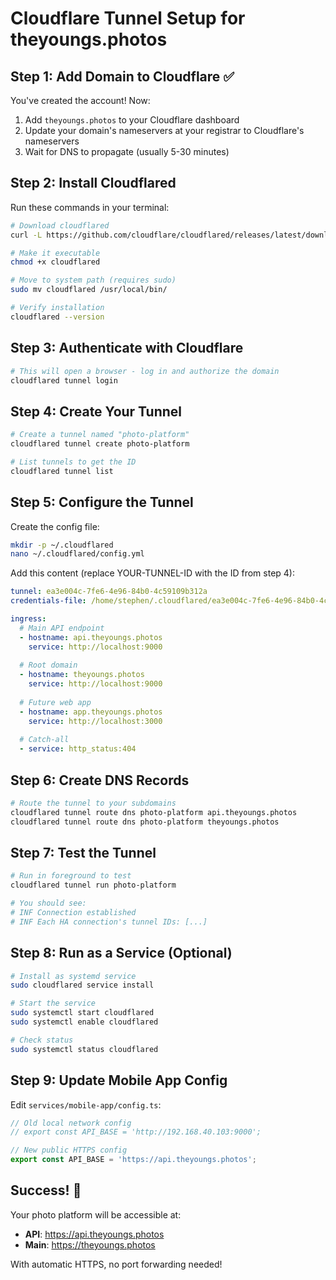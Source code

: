 # Cloudflare Tunnel Setup for theyoungs.photos

## Step 1: Add Domain to Cloudflare ✅
You've created the account! Now:
1. Add `theyoungs.photos` to your Cloudflare dashboard
2. Update your domain's nameservers at your registrar to Cloudflare's nameservers
3. Wait for DNS to propagate (usually 5-30 minutes)

## Step 2: Install Cloudflared

Run these commands in your terminal:

```bash
# Download cloudflared
curl -L https://github.com/cloudflare/cloudflared/releases/latest/download/cloudflared-linux-amd64 -o cloudflared

# Make it executable
chmod +x cloudflared

# Move to system path (requires sudo)
sudo mv cloudflared /usr/local/bin/

# Verify installation
cloudflared --version
```

## Step 3: Authenticate with Cloudflare

```bash
# This will open a browser - log in and authorize the domain
cloudflared tunnel login
```

## Step 4: Create Your Tunnel

```bash
# Create a tunnel named "photo-platform"
cloudflared tunnel create photo-platform

# List tunnels to get the ID
cloudflared tunnel list
```

## Step 5: Configure the Tunnel

Create the config file:

```bash
mkdir -p ~/.cloudflared
nano ~/.cloudflared/config.yml
```

Add this content (replace YOUR-TUNNEL-ID with the ID from step 4):

```yaml
tunnel: ea3e004c-7fe6-4e96-84b0-4c59109b312a
credentials-file: /home/stephen/.cloudflared/ea3e004c-7fe6-4e96-84b0-4c59109b312a.json

ingress:
  # Main API endpoint
  - hostname: api.theyoungs.photos
    service: http://localhost:9000
    
  # Root domain
  - hostname: theyoungs.photos
    service: http://localhost:9000
    
  # Future web app
  - hostname: app.theyoungs.photos
    service: http://localhost:3000
    
  # Catch-all
  - service: http_status:404
```

## Step 6: Create DNS Records

```bash
# Route the tunnel to your subdomains
cloudflared tunnel route dns photo-platform api.theyoungs.photos
cloudflared tunnel route dns photo-platform theyoungs.photos
```

## Step 7: Test the Tunnel

```bash
# Run in foreground to test
cloudflared tunnel run photo-platform

# You should see:
# INF Connection established
# INF Each HA connection's tunnel IDs: [...]
```

## Step 8: Run as a Service (Optional)

```bash
# Install as systemd service
sudo cloudflared service install

# Start the service
sudo systemctl start cloudflared
sudo systemctl enable cloudflared

# Check status
sudo systemctl status cloudflared
```

## Step 9: Update Mobile App Config

Edit `services/mobile-app/config.ts`:

```typescript
// Old local network config
// export const API_BASE = 'http://192.168.40.103:9000';

// New public HTTPS config
export const API_BASE = 'https://api.theyoungs.photos';
```

## Success! 🎉

Your photo platform will be accessible at:
- **API**: https://api.theyoungs.photos
- **Main**: https://theyoungs.photos

With automatic HTTPS, no port forwarding needed!